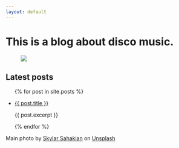 ```yaml
---
layout: default
---
```


<h1>This is a blog about disco music.</h1>

<figure class="full">
  <img src="{{ site.baseurl }}/assets/img/home-record.jpg"/>
</figure>

<h2>Latest posts</h2>
<ul>
  {% for post in site.posts %}
    <li>
      <p><a href="{{ post.url }}">{{ post.title }}</a></p>
      <p>{{ post.excerpt }}</p>
    </li>
  {% endfor %}
</ul>


<p><span>Main photo by <a href="https://unsplash.com/@skylarfaithfilm?utm_source=unsplash&amp;utm_medium=referral&amp;utm_content=creditCopyText">Skylar Sahakian</a> on <a href="https://unsplash.com/?utm_source=unsplash&amp;utm_medium=referral&amp;utm_content=creditCopyText">Unsplash</a></span></p>